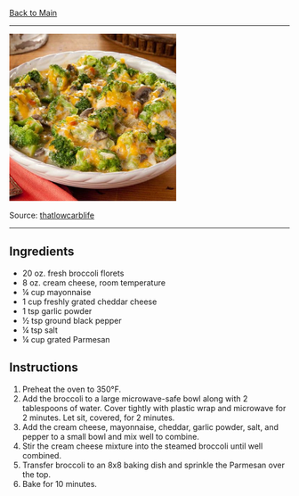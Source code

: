 [Back to Main](/README.md)

---

<img src="/90%20Images/Broccoli%20Cheese%20Casserole.jpg" width="300" />

Source: [thatlowcarblife](https://thatlowcarblife.com/broccoli-cheese-casserole/)

---
## Ingredients

- 20 oz. fresh broccoli florets
- 8 oz. cream cheese, room temperature
- ¼ cup mayonnaise
- 1 cup freshly grated cheddar cheese
- 1 tsp garlic powder
- ½ tsp ground black pepper
- ¼ tsp salt
- ¼ cup grated Parmesan

## Instructions

1. Preheat the oven to 350°F.
2. Add the broccoli to a large microwave-safe bowl along with 2 tablespoons of water. Cover tightly with plastic wrap and microwave for 2 minutes. Let sit, covered, for 2 minutes.
3. Add the cream cheese, mayonnaise, cheddar, garlic powder, salt, and pepper to a small bowl and mix well to combine.
4. Stir the cream cheese mixture into the steamed broccoli until well combined.
5. Transfer broccoli to an 8x8 baking dish and sprinkle the Parmesan over the top.
6. Bake for 10 minutes.